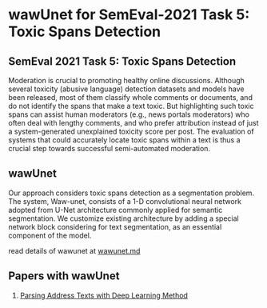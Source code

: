# wawUnet for SemEval-2021 Task 5: Toxic Spans Detection

## SemEval 2021 Task 5: Toxic Spans Detection

Moderation is crucial to promoting healthy online discussions. Although several toxicity (abusive language) detection datasets and models have been released, most of them classify whole comments or documents, and do not identify the spans that make a text toxic. But highlighting such toxic spans can assist human moderators (e.g., news portals moderators) who often deal with lengthy comments, and who prefer attribution instead of just a system-generated unexplained toxicity score per post. The evaluation of systems that could accurately locate toxic spans within a text is thus a crucial step towards successful semi-automated moderation.

## wawUnet
Our approach considers toxic spans detection as a segmentation problem. The system, Waw-unet, consists of a 1-D convolutional neural network adopted from U-Net architecture commonly applied for semantic segmentation. We customize existing architecture by adding a special network block considering for text segmentation, as an essential
component of the model. 

read details of wawunet at <a href="wawunet.md" target="_blank">wawunet.md</a>

## Papers with wawUnet

1. <a href="https://ieeexplore.ieee.org/abstract/document/9302154" target="_blank">Parsing Address Texts with Deep Learning Method</a>




